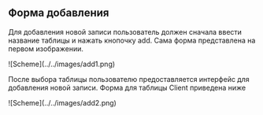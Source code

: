 ## Форма добавления

<p>Для добавления новой записи пользователь должен сначала ввести название таблицы и нажать кнопочку add.
Сама форма представлена на первом изображении.</p>
![Scheme](../../images/add1.png)<br>
<p>После выбора таблицы пользователю предоставляется интерфейс для добавления новой записи.
Форма для таблицы Client приведена ниже</p>
![Scheme](../../images/add2.png)
